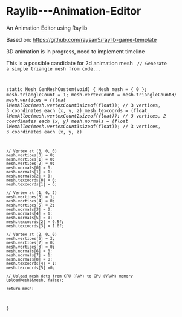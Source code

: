 # Raylib---Animation-Editor
An Animation Editor using Raylib

Based on:
https://github.com/raysan5/raylib-game-template

3D animation is in progress, need to implement timeline

This is a possible candidate for 2d animation mesh
<code>
// Generate a simple triangle mesh from code...

static Mesh GenMeshCustom(void)
{
    Mesh mesh = { 0 };
    mesh.triangleCount = 1;
    mesh.vertexCount = mesh.triangleCount*3;
    mesh.vertices = (float *)MemAlloc(mesh.vertexCount*3*sizeof(float));    // 3 vertices, 3 coordinates each (x, y, z)
    mesh.texcoords = (float *)MemAlloc(mesh.vertexCount*2*sizeof(float));   // 3 vertices, 2 coordinates each (x, y)
    mesh.normals = (float *)MemAlloc(mesh.vertexCount*3*sizeof(float));     // 3 vertices, 3 coordinates each (x, y, z)

    // Vertex at (0, 0, 0)
    mesh.vertices[0] = 0;
    mesh.vertices[1] = 0;
    mesh.vertices[2] = 0;
    mesh.normals[0] = 0;
    mesh.normals[1] = 1;
    mesh.normals[2] = 0;
    mesh.texcoords[0] = 0;
    mesh.texcoords[1] = 0;

    // Vertex at (1, 0, 2)
    mesh.vertices[3] = 1;
    mesh.vertices[4] = 0;
    mesh.vertices[5] = 2;
    mesh.normals[3] = 0;
    mesh.normals[4] = 1;
    mesh.normals[5] = 0;
    mesh.texcoords[2] = 0.5f;
    mesh.texcoords[3] = 1.0f;

    // Vertex at (2, 0, 0)
    mesh.vertices[6] = 2;
    mesh.vertices[7] = 0;
    mesh.vertices[8] = 0;
    mesh.normals[6] = 0;
    mesh.normals[7] = 1;
    mesh.normals[8] = 0;
    mesh.texcoords[4] = 1;
    mesh.texcoords[5] =0;

    // Upload mesh data from CPU (RAM) to GPU (VRAM) memory
    UploadMesh(&mesh, false);

    return mesh;
}
</code>
